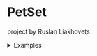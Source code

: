 # PetSet

project by Ruslan Liakhovets

<details>
    <summary>Examples</summary>
    Login and register <br>
    <img width="75%" alt="login" title="login" src="assets/login_petset.png"><br>
    Main product page with pagination <br>
    <img width="75%" alt="main page" title="main page" src="assets/main_page.png"><br>
    Product details <br>
    <img width="75%" alt="product details" title="product details" src="assets/product_details.png"><br>
    Product request <br>
    <img width="75%" alt="product request" title="product request" src="assets/product_request.png"><br>
    Admin product page <br>
    <img width="75%" alt="admin product page" title="admin product page" src="assets/admin_products.png"><br>
    Admin product requests page <br>
    <img width="75%" alt="admin product requests" title="admin product requests" src="assets/admin_requests.png"><br>
    Example of 404 page <br>
    <img width="75%" alt="404 page" title="404 page" src="assets/404_product.png"><br>

</details>